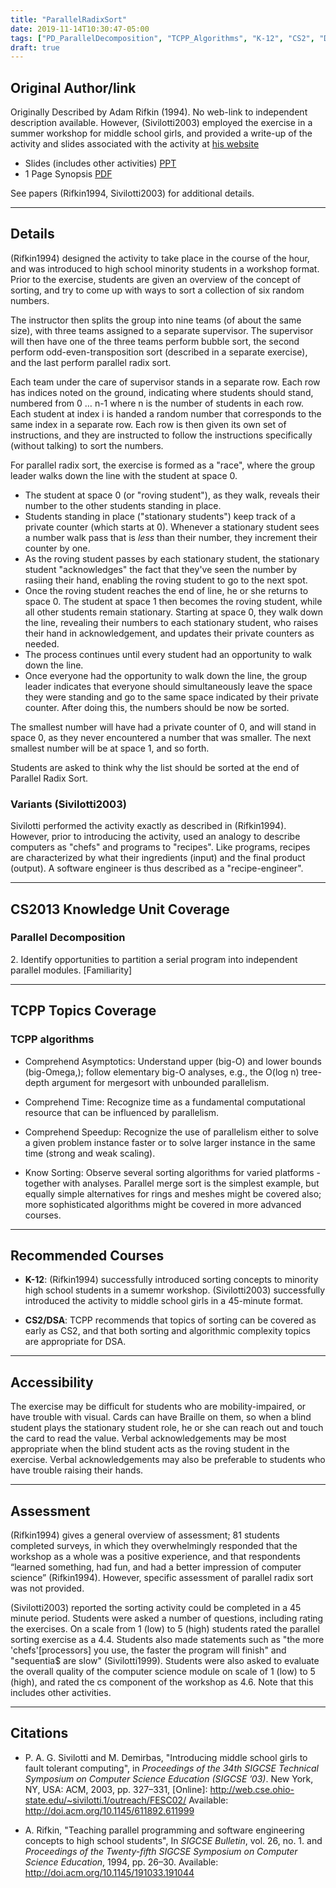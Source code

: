 ```yaml
---
title: "ParallelRadixSort"
date: 2019-11-14T10:30:47-05:00
tags: ["PD_ParallelDecomposition", "TCPP_Algorithms", "K-12", "CS2", "DSA", "visual", "movement"]
draft: true
---
```


## Original Author/link

Originally Described by Adam Rifkin (1994). No web-link to independent 
description available. However, (Sivilotti2003) employed the exercise in a 
summer workshop for middle school girls, and provided a write-up of the 
activity and slides associated with the activity at 
[his website](http://web.cse.ohio-state.edu/~sivilotti.1/outreach/FESC02/)

* Slides (includes other activities) [PPT](http://web.cse.ohio-state.edu/~sivilotti.1/outreach/FESC02/fesc.ppt)
* 1 Page Synopsis [PDF](http://web.cse.ohio-state.edu/~sivilotti.1/outreach/FESC02/parallel.pdf)


See papers (Rifkin1994, Sivilotti2003) for additional details. 




---

## Details

(Rifkin1994) designed the activity to take place in the course of the hour, 
and was introduced to high school minority students in a workshop format.
Prior to the exercise, students are given an overview of the concept of 
sorting, and try to come up with ways to sort a collection of six random 
numbers.

The instructor then splits the group into nine teams (of about the same size), 
with three teams assigned to a separate supervisor. The supervisor will then 
have one of the three teams perform bubble sort, the second perform 
odd-even-transposition sort (described in a separate exercise), and the last 
perform parallel radix sort.

Each team under the care of supervisor stands in a separate row. 
Each row has indices noted on the ground, indicating where students should 
stand, numbered from 0 … n-1 where n is the number of students in each row. 
Each student at index i is handed a random number that corresponds to the 
same index in a separate row. Each row is then given its own set of 
instructions, and they are instructed to follow the instructions specifically 
(without talking) to sort the numbers.

For parallel radix sort, the exercise is formed as a "race", where the group 
leader walks down the line with the student at space 0. 

* The student at space 0 (or "roving student"), as they walk, reveals their 
  number to the other students standing in place. 
* Students standing in place ("stationary students") keep track of a private 
  counter (which starts at 0). Whenever a stationary student sees a number 
  walk  pass that is _less_ than their number, they increment their counter by 
  one. 
* As  the roving student passes by each stationary student, the stationary 
  student "acknowledges" the fact that they've seen the number by rasiing 
  their hand, enabling the roving student to go to the next spot. 
* Once the roving student reaches the end of line, he or she returns to space 0. 
  The student at space 1 then becomes the roving student, while all other 
  students remain stationary. Starting at space 0, they walk down the line, 
  revealing their numbers to each stationary student, who raises their hand 
  in acknowledgement, and updates their private counters as needed. 
* The process continues until every student had an opportunity to walk down 
  the line. 
* Once everyone had the opportunity to walk down the line, the group leader 
  indicates that everyone should simultaneously leave the space they were 
  standing and go to the same space indicated by their private counter. After 
  doing this, the numbers should be now be sorted. 

The smallest number will have had a private counter of 0, and will stand 
in space 0, as they never encountered a number that was smaller. The next 
smallest number will be at space 1, and so forth. 

Students are asked to think why the list should be sorted at the end of 
Parallel Radix Sort. 

### Variants (Sivilotti2003)
Sivilotti performed the activity exactly as described in (Rifkin1994). However,
prior to introducing the activity, used an analogy to describe computers as
"chefs" and programs to "recipes". Like programs, recipes are characterized
by what their ingredients (input) and the final product (output). A software
engineer is thus described as a "recipe-engineer".

---
## CS2013 Knowledge Unit Coverage

### Parallel Decomposition
2\. Identify opportunities to partition a serial program into independent parallel modules. [Familiarity]


---

## TCPP Topics Coverage

### TCPP algorithms

* Comprehend Asymptotics: Understand upper (big-O) and lower bounds 
  (big-Omega,); follow elementary big-O analyses, e.g., the O(log n) 
  tree-depth argument for mergesort with unbounded parallelism.

* Comprehend Time: Recognize time as a fundamental computational resource that 
  can be influenced by parallelism.

* Comprehend Speedup: Recognize the use of parallelism either to solve a given 
  problem instance faster or to solve larger instance in the same time 
  (strong and weak scaling).

* Know Sorting: Observe several sorting algorithms for varied platforms - 
  together with analyses. Parallel merge sort is the simplest example, 
  but equally simple alternatives for rings and meshes might be covered also; 
  more sophisticated algorithms might be covered in more advanced courses.

---

## Recommended Courses

* **K-12**: (Rifkin1994) successfully introduced sorting concepts to minority 
  high school students in a sumemr workshop. (Sivilotti2003) successfully 
  introduced the activity to middle school girls in a 45-minute format.

* **CS2/DSA**: TCPP recommends that topics of sorting can be covered as early 
  as CS2, and that both sorting and algorithmic complexity topics are 
  appropriate for DSA.

---

## Accessibility

The exercise may be difficult for students who are mobility-impaired, or have 
trouble with visual. Cards can have Braille on them, so when a blind student 
plays the stationary student role, he or she can reach out and touch the card 
to read the value. Verbal acknowledgements may be most appropriate when the 
blind student acts as the roving student in the exercise. Verbal 
acknowledgements may also be preferable to students who have trouble raising 
their hands.
 
---


## Assessment 

(Rifkin1994) gives a general overview of assessment; 81 students completed 
surveys, in which they overwhelmingly responded that the workshop as a whole 
was a positive experience, and that respondents “learned something, had fun, 
and had a better impression of computer science” (Rifkin1994). However, 
specific assessment of parallel radix sort was not provided.

(Sivilotti2003) reported the sorting activity could be completed in a 45 minute
period. Students were asked a number of questions, including rating the
exercises. On a scale from 1 (low) to 5 (high) students rated the parallel
sorting exercise as a 4.4. Students also made statements such as "the more
'chefs'[processors] you use, the faster the program will finish" and "sequentia$
are slow" (Sivilotti1999). Students were also asked to evaluate the overall
quality of the computer science module on scale of 1 (low) to 5 (high), and
rated the cs component of the workshop as 4.6. Note that this includes other
activities.

---

## Citations

* P. A. G. Sivilotti and M. Demirbas, "Introducing middle school girls to
  fault tolerant computing", in *Proceedings of the 34th SIGCSE Technical
  Symposium on Computer Science Education (SIGCSE ’03)*. New York, NY, USA:
  ACM, 2003, pp. 327–331, [Online]: http://web.cse.ohio-state.edu/~sivilotti.1/outreach/FESC02/
  Available: http://doi.acm.org/10.1145/611892.611999

* A. Rifkin, "Teaching parallel programming and software engineering concepts 
 to high school students", In *SIGCSE Bulletin*, vol. 26, no. 1. and 
 *Proceedings of the Twenty-fifth SIGCSE Symposium on Computer Science 
 Education*, 1994, pp. 26–30. Available: http://doi.acm.org/10.1145/191033.191044
